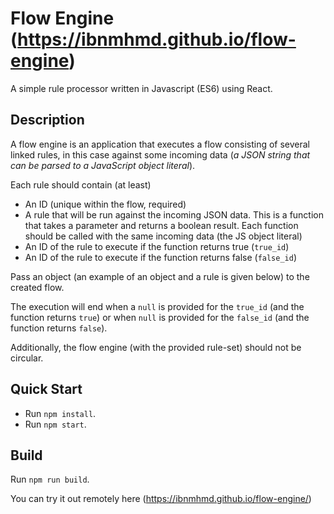 
# Flow Engine (https://ibnmhmd.github.io/flow-engine)
A simple rule processor written in Javascript (ES6) using React.

## Description

A flow engine is an application that executes a flow consisting of several linked rules, in this case against some incoming data (*a JSON string that can be parsed to a JavaScript object literal*).

Each rule should contain (at least)

- An ID (unique within the flow, required)
- A rule that will be run against the incoming JSON data. This is a function that takes a parameter and returns a boolean result. Each function should be called with the same incoming data (the JS object literal)
- An ID of the rule to execute if the function returns true (`true_id`)
- An ID of the rule to execute if the function returns false (`false_id`)

Pass an object (an example of an object and a rule is given below) to the created flow.

The execution will end when a `null` is provided for the `true_id` (and the function returns `true`) or when `null` is provided for the `false_id` (and the function returns `false`).

Additionally, the flow engine (with the provided rule-set) should not be circular.

## Quick Start

- Run `npm install`.
- Run `npm start`.

## Build

Run `npm run build`.

You can try it out remotely here (https://ibnmhmd.github.io/flow-engine/)


